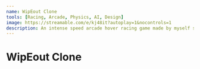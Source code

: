 ```yaml
---
name: WipEout Clone
tools: [Racing, Arcade, Physics, AI, Design]
image: https://streamable.com/e/kj48it?autoplay=1&nocontrols=1
description: An intense speed arcade hover racing game made by myself solo. The game was inspired by several racing games such as WipEout and FZero.
---
```


# WipEout Clone
